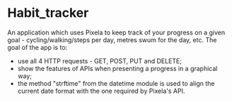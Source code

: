# Habit_tracker
An application which uses Pixela to keep track of your progress on a given goal - cycling/walking/steps per day, metres swum for the day, etc. The goal of the app is to: 
- use all 4 HTTP requests - GET, POST, PUT and DELETE;
- show the features of APIs when presenting a progress in a graphical way;
- the method "strftime" from the datetime module is used to align the current date format with the one required by Pixela's API.
